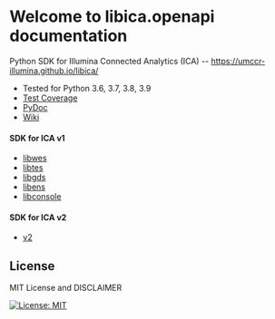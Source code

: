 # Welcome to libica.openapi documentation

Python SDK for Illumina Connected Analytics (ICA) -- https://umccr-illumina.github.io/libica/

- Tested for Python 3.6, 3.7, 3.8, 3.9
- [Test Coverage](https://umccr-illumina.github.io/libica/coverage/)
- [PyDoc](https://umccr-illumina.github.io/libica/libica/)
- [Wiki](https://github.com/umccr-illumina/libica/wiki)

#### SDK for ICA v1

- [libwes](libwes)
- [libtes](libtes)
- [libgds](libgds)
- [libens](libens)
- [libconsole](libconsole)

#### SDK for ICA v2

- [v2](v2)

## License

MIT License and DISCLAIMER

[![License: MIT](https://img.shields.io/badge/License-MIT-yellow.svg)](https://opensource.org/licenses/MIT)
